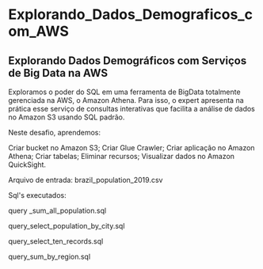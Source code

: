 # Explorando_Dados_Demograficos_com_AWS
## Explorando Dados Demográficos com Serviços de Big Data na AWS

Exploramos o poder do SQL em uma ferramenta de BigData totalmente gerenciada na AWS, o Amazon Athena. Para isso, o expert apresenta na prática esse serviço de consultas interativas que facilita a análise de dados no Amazon S3 usando SQL padrão.

Neste desafio, aprendemos:

Criar bucket no Amazon S3;
Criar Glue Crawler;
Criar aplicação no Amazon Athena;
Criar tabelas;
Eliminar recursos;
Visualizar dados no Amazon QuickSight.

Arquivo de entrada: brazil_population_2019.csv

Sql's executados:

  query _sum_all_population.sql

  query_select_population_by_city.sql

  query_select_ten_records.sql

  query_sum_by_region.sql
